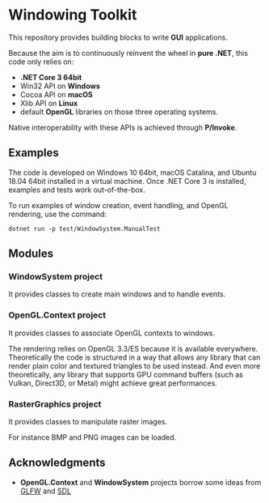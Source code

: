 # Windowing Toolkit

This repository provides building blocks to write __GUI__ applications.

Because the aim is to continuously reinvent the wheel in __pure .NET__, this code only relies on:
* __.NET Core 3 64bit__
* Win32 API on __Windows__
* Cocoa API on __macOS__
* Xlib API on __Linux__
* default __OpenGL__ libraries on those three operating systems.

Native interoperability with these APIs is achieved through __P/Invoke__.

## Examples

The code is developed on Windows 10 64bit, macOS Catalina, and Ubuntu 18.04 64bit installed in a virtual machine.
Once .NET Core 3 is installed, examples and tests work out-of-the-box.

To run examples of window creation, event handling, and OpenGL rendering, use the command:
```
dotnet run -p test/WindowSystem.ManualTest
```

## Modules

### WindowSystem project

It provides classes to create main windows and to handle events.

### OpenGL.Context project

It provides classes to associate OpenGL contexts to windows.

The rendering relies on OpenGL 3.3/ES because it is available everywhere.
Theoretically the code is structured in a way that allows any library that can render plain color and
textured triangles to be used instead. And even more theoretically, any library that supports GPU command buffers (such as Vulkan, Direct3D, or Metal) might achieve great performances.

### RasterGraphics project

It provides classes to manipulate raster images.

For instance BMP and PNG images can be loaded.

## Acknowledgments

* **OpenGL.Context** and **WindowSystem** projects borrow some ideas from [GLFW](https://github.com/glfw/glfw) and [SDL](https://www.libsdl.org/)
